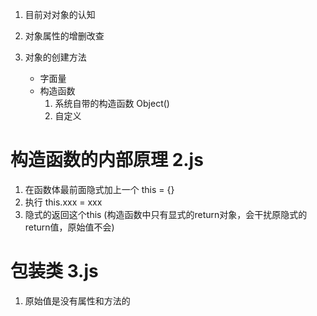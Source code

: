 1. 目前对对象的认知

2. 对象属性的增删改查

3. 对象的创建方法
    - 字面量
    - 构造函数
        1) 系统自带的构造函数 Object()
        2) 自定义

# 构造函数的内部原理 2.js
1. 在函数体最前面隐式加上一个 this = {}
2. 执行 this.xxx = xxx
3. 隐式的返回这个this
(构造函数中只有显式的return对象，会干扰原隐式的return值，原始值不会)


# 包装类 3.js
1. 原始值是没有属性和方法的
